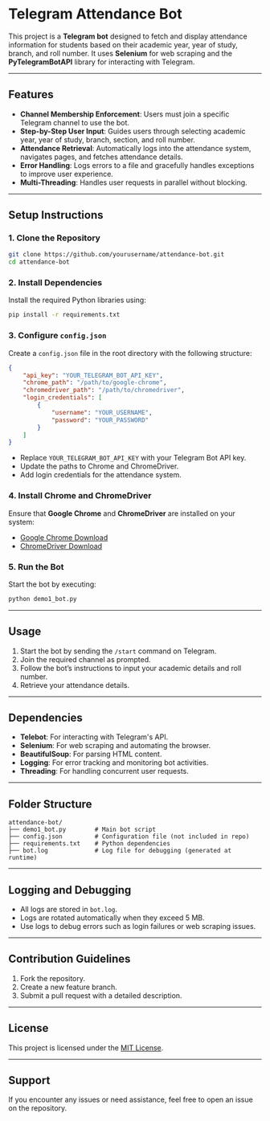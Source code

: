 # Telegram Attendance Bot

This project is a **Telegram bot** designed to fetch and display attendance information for students based on their academic year, year of study, branch, and roll number. It uses **Selenium** for web scraping and the **PyTelegramBotAPI** library for interacting with Telegram.

---

## Features

- **Channel Membership Enforcement**: Users must join a specific Telegram channel to use the bot.
- **Step-by-Step User Input**: Guides users through selecting academic year, year of study, branch, section, and roll number.
- **Attendance Retrieval**: Automatically logs into the attendance system, navigates pages, and fetches attendance details.
- **Error Handling**: Logs errors to a file and gracefully handles exceptions to improve user experience.
- **Multi-Threading**: Handles user requests in parallel without blocking.

---

## Setup Instructions

### 1. Clone the Repository

```bash
git clone https://github.com/yourusername/attendance-bot.git
cd attendance-bot
```

### 2. Install Dependencies

Install the required Python libraries using:

```bash
pip install -r requirements.txt
```

### 3. Configure `config.json`

Create a `config.json` file in the root directory with the following structure:

```json
{
    "api_key": "YOUR_TELEGRAM_BOT_API_KEY",
    "chrome_path": "/path/to/google-chrome",
    "chromedriver_path": "/path/to/chromedriver",
    "login_credentials": [
        {
            "username": "YOUR_USERNAME",
            "password": "YOUR_PASSWORD"
        }
    ]
}
```

- Replace `YOUR_TELEGRAM_BOT_API_KEY` with your Telegram Bot API key.
- Update the paths to Chrome and ChromeDriver.
- Add login credentials for the attendance system.

### 4. Install Chrome and ChromeDriver

Ensure that **Google Chrome** and **ChromeDriver** are installed on your system:

- [Google Chrome Download](https://www.google.com/chrome/)
- [ChromeDriver Download](https://chromedriver.chromium.org/)

### 5. Run the Bot

Start the bot by executing:

```bash
python demo1_bot.py
```

---

## Usage

1. Start the bot by sending the `/start` command on Telegram.
2. Join the required channel as prompted.
3. Follow the bot’s instructions to input your academic details and roll number.
4. Retrieve your attendance details.

---

## Dependencies

- **Telebot**: For interacting with Telegram's API.
- **Selenium**: For web scraping and automating the browser.
- **BeautifulSoup**: For parsing HTML content.
- **Logging**: For error tracking and monitoring bot activities.
- **Threading**: For handling concurrent user requests.

---

## Folder Structure

```plaintext
attendance-bot/
├── demo1_bot.py        # Main bot script
├── config.json         # Configuration file (not included in repo)
├── requirements.txt    # Python dependencies
├── bot.log             # Log file for debugging (generated at runtime)
```

---

## Logging and Debugging

- All logs are stored in `bot.log`.
- Logs are rotated automatically when they exceed 5 MB.
- Use logs to debug errors such as login failures or web scraping issues.

---

## Contribution Guidelines

1. Fork the repository.
2. Create a new feature branch.
3. Submit a pull request with a detailed description.

---

## License

This project is licensed under the [MIT License](LICENSE).

---

## Support

If you encounter any issues or need assistance, feel free to open an issue on the repository.
